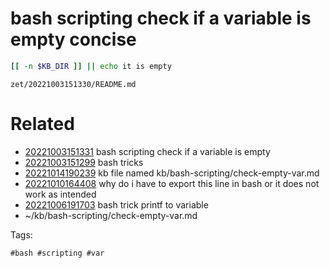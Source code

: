 # bash scripting check if a variable is empty concise
```bash
[[ -n $KB_DIR ]] || echo it is empty
```

` zet/20221003151330/README.md `

# Related

- [20221003151331](/zet/20221003151331/README.md) bash scripting check if a variable is empty
- [20221003151299](/zet/20221003151299/README.md) bash tricks
- [20221014190239](/zet/20221014190239/README.md) kb file named kb/bash-scripting/check-empty-var.md
- [20221010164408](/zet/20221010164408/README.md) why do i have to export this line in bash or it does not work as intended
- [20221006191703](/zet/20221006191703/README.md) bash trick printf to variable
- ~/kb/bash-scripting/check-empty-var.md

Tags:

    #bash #scripting #var
